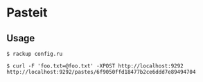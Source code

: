# Pasteit

## Usage

```
$ rackup config.ru
```

```
$ curl -F 'foo.txt=@foo.txt' -XPOST http://localhost:9292
http://localhost:9292/pastes/6f9050ffd18477b2ce6ddd7e89494704
```

